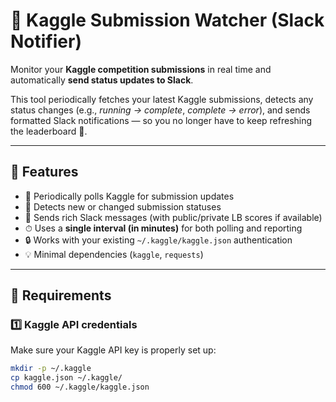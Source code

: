 # 🧠 Kaggle Submission Watcher (Slack Notifier)

Monitor your **Kaggle competition submissions** in real time and automatically **send status updates to Slack**.

This tool periodically fetches your latest Kaggle submissions, detects any status changes (e.g., *running → complete*, *complete → error*), and sends formatted Slack notifications — so you no longer have to keep refreshing the leaderboard 👀.

---

## 🚀 Features

- 🔁 Periodically polls Kaggle for submission updates  
- 🧩 Detects new or changed submission statuses  
- 💬 Sends rich Slack messages (with public/private LB scores if available)  
- ⏱ Uses a **single interval (in minutes)** for both polling and reporting  
- 🔒 Works with your existing `~/.kaggle/kaggle.json` authentication  
- 💡 Minimal dependencies (`kaggle`, `requests`)  

---

## 🧰 Requirements

### 1️⃣ Kaggle API credentials

Make sure your Kaggle API key is properly set up:

```bash
mkdir -p ~/.kaggle
cp kaggle.json ~/.kaggle/
chmod 600 ~/.kaggle/kaggle.json
